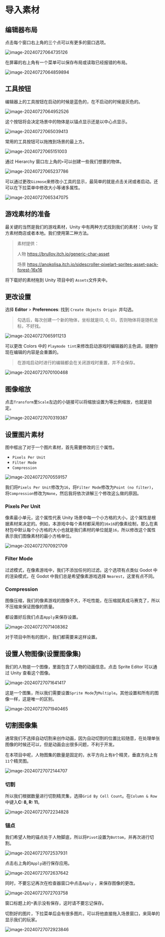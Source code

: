 # 导入素材

## 编辑器布局

点击每个窗口右上角的三个点可以有更多的窗口选项。

![image-20240727064735126](https://raw.githubusercontent.com/CCCCOOH/PicturesBed/master/202407270730068.png)

在屏幕的右上角有一个菜单可以保存布局或读取已经报错的布局。

![image-20240727064859894](https://raw.githubusercontent.com/CCCCOOH/PicturesBed/master/202407270730037.png)

## 工具按钮

编辑器上的工具按钮在启动的时候是蓝色的，在不启动的时候是灰色的。

![image-20240727064952526](https://raw.githubusercontent.com/CCCCOOH/PicturesBed/master/202407270730335.png)

这个按钮将会决定场景中的物体是以锚点显示还是以中心点显示。

![image-20240727065039413](https://raw.githubusercontent.com/CCCCOOH/PicturesBed/master/202407270730493.png)

常用的工具按钮可以拖拽到场景的最上方。

![image-20240727065151003](https://raw.githubusercontent.com/CCCCOOH/PicturesBed/master/202407270730598.png)

通过 Hierarchy 窗口左上角的`+`可以创建一些我们想要的物体。

![image-20240727065237786](https://raw.githubusercontent.com/CCCCOOH/PicturesBed/master/202407270730666.png)

可以通过更改`Gizmose`来修改小工具的显示，最简单的就是点击关闭或者启动。还可以在下拉菜单中修改大小等诸多属性。

![image-20240727065347075](https://raw.githubusercontent.com/CCCCOOH/PicturesBed/master/202407270730673.png)

## 游戏素材的准备

最关键的当然是我们的游戏素材，Unity 中有两种方式找到我们的素材：Unity 官方素材商店或者本地。我们使用第二种方法。

> 素材提供：
>
> 人物 https://brullov.itch.io/generic-char-asset 
>
> 场景 https://anokolisa.itch.io/sidescroller-pixelart-sprites-asset-pack-forest-16x16

将下载好的素材拖到 Unity 项目中的 `Assets`文件夹中。

## 更改设置

选择 **Editor** > **Preferences**: 找到 `Create Objects Origin `并勾选。

> 勾选后，每次创建一个新的物体，坐标就是(0, 0, 0)，否则物体将是随机坐标，不好找。

![image-20240727065911213](https://raw.githubusercontent.com/CCCCOOH/PicturesBed/master/202407270730972.png)

可以更改 Colors 中的 `Playmode tint`来修改启动游戏时编辑器的主色调，提醒你现在编辑的内容是会重置的。

> 在游戏启动时进行的编辑都会在关闭游戏时重置，并不会保存。

![image-20240727070100468](https://raw.githubusercontent.com/CCCCOOH/PicturesBed/master/202407270730478.png)

## 图像缩放

点击`Transform`里`Scale`左边的小链接可以将缩放设置为等比例缩放，也就是锁定。

![image-20240727070319387](https://raw.githubusercontent.com/CCCCOOH/PicturesBed/master/202407270730617.png)

## 设置图片素材

图中框出了对于一个图片素材，首先需要修改的三个属性。

- `Pixels Per Unit`
- `Filter Mode`
- `Compression`

![image-20240727070559157](https://raw.githubusercontent.com/CCCCOOH/PicturesBed/master/202407270730998.png)

我们将`Pixels Per Unit`修改为`16`，将`Filter Mode`修改为`Point (no filter)`，将`Compression`修改为`None`，然后我将依次讲解三个修改这么做的原因。

### Pixels Per Unit

像素最小单元，这个属性代表 Unity 场景中每一个小方格的大小，这个属性是根据素材来决定的。例如，本游戏中每个素材都采用的`16x16`的像素绘制，那么在素材包中默认每个小方格的大小也就是我们素材的单位就是`16`，所以修改这个属性表示我们图像素材的最小方格单位。

![image-20240727070921709](https://raw.githubusercontent.com/CCCCOOH/PicturesBed/master/202407270730331.png)

### Filter Mode

过滤模式，在像素游戏中，我们不添加任何的过滤。这个选项有点类似 Godot 中的渲染模式，在 Godot 中我们总是希望像素游戏选择 `Nearest`，这里有点不同。

### Compression

图像压缩，我们的像素游戏的图像不大，不吃性能，在压缩就真成马赛克了，所以不压缩来保证图像的质量。



都设置好后我们点击`Apply`来保存设置。

![image-20240727071408362](https://raw.githubusercontent.com/CCCCOOH/PicturesBed/master/202407270730754.png)

对于项目中所有的图片，我们都需要来这样设置。

## 设置人物图像(设置图像集)

我们的人物是一个图像，里面包含了人物的动画信息。点击 Sprite Editor 可以通过 Unity 查看这个图像。

![image-20240727071641417](https://raw.githubusercontent.com/CCCCOOH/PicturesBed/master/202407270730568.png)

这是一个图集，所以我们需要设置`Sprite Mode`为`Multiple`。其他设置和所有的图像一样，这是唯一的区别。

![image-20240727071940465](https://raw.githubusercontent.com/CCCCOOH/PicturesBed/master/202407270730494.png)

## 切割图像集

通常我们不选择自动切割来创作动画，因为自动切割的位置比较随意，在处理单张图像的时候还可以，但是动画会出很多问题，不利于开发。

在本项目中呢，人物图集的数量是固定的，水平方向上有`8`个精灵，垂直方向上有`11`个精灵图。

![image-20240727072144707](https://raw.githubusercontent.com/CCCCOOH/PicturesBed/master/202407270730134.png)

### 切割

所以我们根据数量进行切割精灵集，选择`Grid By Cell Count`。在`Column & Row`中键入**C: 8, R: 11**。

![image-20240727072234828](https://raw.githubusercontent.com/CCCCOOH/PicturesBed/master/202407270730661.png)

### 锚点

我们希望人物的锚点处于人物脚底，所以将`Pivot`设置为`Bottom`，并再次进行切割。

![image-20240727072537931](https://raw.githubusercontent.com/CCCCOOH/PicturesBed/master/202407270730351.png)

点击右上角的`Apply`进行保存应用。

![image-20240727072637642](https://raw.githubusercontent.com/CCCCOOH/PicturesBed/master/202407270730483.png)

同时，不要忘记再次在检查器窗口中点击`Apply` ，来保存图像的更改。

![image-20240727072703758](https://raw.githubusercontent.com/CCCCOOH/PicturesBed/master/202407270730677.png)

窗口标题上的`*`表示没有保存，这时请不要忘记保存。

切割好的图片，下拉菜单后会有很多图片。可以将他直接拖入场景窗口，来简单的显示我们的玩家。

![image-20240727072923846](https://raw.githubusercontent.com/CCCCOOH/PicturesBed/master/202407270730640.png)
